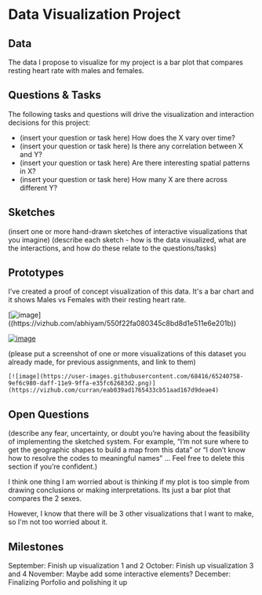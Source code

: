 # Data Visualization Project

## Data

The data I propose to visualize for my project is a bar plot that compares resting heart rate with males and females. 


## Questions & Tasks

The following tasks and questions will drive the visualization and interaction decisions for this project:

 * (insert your question or task here) How does the X vary over time?
 * (insert your question or task here) Is there any correlation between X and Y?
 * (insert your question or task here) Are there interesting spatial patterns in X?
 * (insert your question or task here) How many X are there across different Y?

## Sketches

(insert one or more hand-drawn sketches of interactive visualizations that you imagine)
(describe each sketch - how is the data visualized, what are the interactions, and how do these relate to the questions/tasks)


## Prototypes

I’ve created a proof of concept visualization of this data. It's a bar chart and it shows Males vs Females with their resting heart rate. 

[![image]([https://user-images.githubusercontent.com/68416/65240758-9ef6c980-daff-11e9-9ffa-e35fc62683d2.png](https://github.com/abhiyam/CS573-project-template-proposal/blob/master/sketch.png))]((https://vizhub.com/abhiyam/550f22fa080345c8bd8d1e511e6e201b))

[![image](https://user-images.githubusercontent.com/68416/65240758-9ef6c980-daff-11e9-9ffa-e35fc62683d2.png)]((https://vizhub.com/abhiyam/8619c88b7ee749988c85a834e90c6e6a))

(please put a screenshot of one or more visualizations of this dataset you already made, for previous assignments, and link to them)

```
[![image](https://user-images.githubusercontent.com/68416/65240758-9ef6c980-daff-11e9-9ffa-e35fc62683d2.png)](https://vizhub.com/curran/eab039ad1765433cb51aad167d9deae4)
```


## Open Questions

(describe any fear, uncertainty, or doubt you’re having about the feasibility of implementing the sketched system. For example, “I’m not sure where to get the geographic shapes to build a map from this data” or “I don’t know how to resolve the codes to meaningful names” … Feel free to delete this section if you’re confident.)

I think one thing I am worried about is thinking if my plot is too simple from drawing conclusions or making interpretations. Its just a bar plot that compares the 2 sexes. 

However, I know that there will be 3 other visualizations that I want to make, so I'm not too worried about it. 

## Milestones

September: Finish up visualization 1 and 2
October: Finish up visualization 3 and 4
November: Maybe add some interactive elements?
December: Finalizing Porfolio and polishing it up

